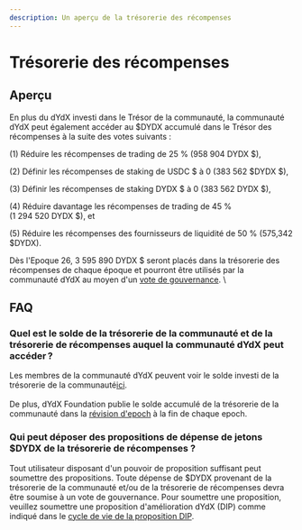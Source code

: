 ```yaml
---
description: Un aperçu de la trésorerie des récompenses
---
```


# Trésorerie des récompenses

## Aperçu

En plus du dYdX investi dans le Trésor de la communauté, la communauté dYdX peut également accéder au $DYDX accumulé dans le Trésor des récompenses à la suite des votes suivants :

(1) Réduire les récompenses de trading de 25 % (958 904 DYDX $),

(2) Définir les récompenses de staking de USDC $ à 0 (383 562 $DYDX $),

(3) Définir les récompenses de staking DYDX $ à 0 (383 562 DYDX $),

(4) Réduire davantage les récompenses de trading de 45 % (1 294 520 DYDX $), et

(5) Réduire les récompenses des fournisseurs de liquidité de 50 % (575,342 $DYDX).

Dès l'Epoque 26, 3 595 890 DYDX $ seront placés dans la trésorerie des récompenses de chaque époque et pourront être utilisés par la communauté dYdX au moyen d'un [vote de gouvernance](https://docs.dydx.community/dydx-governance/voting-and-governance/governance-parameters). \


## FAQ

### Quel est le solde de la trésorerie de la communauté et de la trésorerie de récompenses auquel la communauté dYdX peut accéder ?

Les membres de la communauté dYdX peuvent voir le solde investi de la trésorerie de la communauté[ici](https://dydx.shippooor.xyz/). \
\
De plus, dYdX Foundation publie le solde accumulé de la trésorerie de la communauté dans la [révision d'epoch](https://dydx.foundation/blog) à la fin de chaque epoch.

### Qui peut déposer des propositions de dépense de jetons $DYDX de la trésorerie de récompenses ?

Tout utilisateur disposant d'un pouvoir de proposition suffisant peut soumettre des propositions. Toute dépense de $DYDX provenant de la trésorerie de la communauté et/ou de la trésorerie de récompenses devra être soumise à un vote de gouvernance. Pour soumettre une proposition, veuillez soumettre une proposition d'amélioration dYdX (DIP) comme indiqué dans le [cycle de vie de la proposition DIP](../voting-and-governance/dip-proposal-lifecycle.md).
